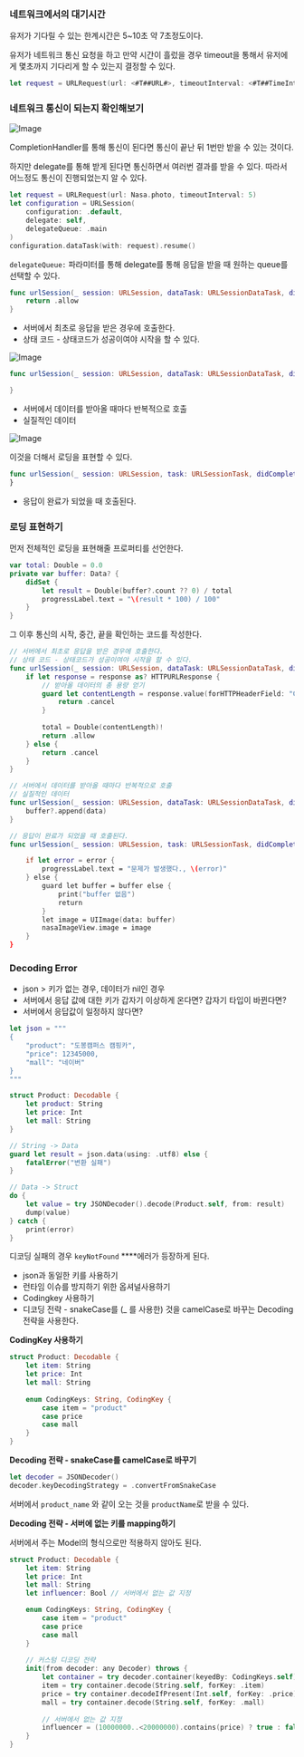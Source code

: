 ### 네트워크에서의 대기시간

유저가 기다릴 수 있는 한계시간은 5~10초 약 7초정도이다.

유저가 네트워크 통신 요청을 하고 만약 시간이 흘렀을 경우 timeout을 통해서 유저에게 몇초까지 기다리게 할 수 있는지 결정할 수 있다.

```swift
let request = URLRequest(url: <#T##URL#>, timeoutInterval: <#T##TimeInterval#>)
```

### 네트워크 통신이 되는지 확인해보기

![Image](https://github.com/user-attachments/assets/cd63fe79-a72a-46ae-9f65-851b8ab6d8e5)

CompletionHandler를 통해 통신이 된다면 통신이 끝난 뒤 1번만 받을 수 있는 것이다.

하지만 delegate를 통해 받게 된다면 통신하면서 여러번 결과를 받을 수 있다. 따라서 어느정도 통신이 진행되었는지 알 수 있다.

```swift
let request = URLRequest(url: Nasa.photo, timeoutInterval: 5)
let configuration = URLSession(
    configuration: .default,
    delegate: self,
    delegateQueue: .main
)
configuration.dataTask(with: request).resume()
```

`delegateQueue:` 파라미터를 통해 delegate를 통해 응답을 받을 때 원하는 queue를 선택할 수 있다.

```swift
func urlSession(_ session: URLSession, dataTask: URLSessionDataTask, didReceive response: URLResponse) async -> URLSession.ResponseDisposition {
    return .allow
}
```

- 서버에서 최초로 응답을 받은 경우에 호출한다.
- 상태 코드 - 상태코드가 성공이여야 시작을 할 수 있다.

![Image](https://github.com/user-attachments/assets/12d72fc3-0b3a-4ce5-b13b-6a823657b13c)

```swift
func urlSession(_ session: URLSession, dataTask: URLSessionDataTask, didReceive data: Data) {

}
```

- 서버에서 데이터를 받아올 때마다 반복적으로 호출
- 실질적인 데이터

![Image](https://github.com/user-attachments/assets/4a5efb28-d269-4b37-98b7-a33019e0d25b)

이것을 더해서 로딩을 표현할 수 있다.

```swift
func urlSession(_ session: URLSession, task: URLSessionTask, didCompleteWithError error: (any Error)?) { 
}
```

- 응답이 완료가 되었을 때 호출된다.

### 로딩 표현하기

먼저 전체적인 로딩을 표현해줄 프로퍼티를 선언한다.

```swift
var total: Double = 0.0
private var buffer: Data? {
    didSet {
        let result = Double(buffer?.count ?? 0) / total
        progressLabel.text = "\(result * 100) / 100"
    }
}
```

그 이후 통신의 시작, 중간, 끝을 확인하는 코드를 작성한다.

```swift
// 서버에서 최초로 응답을 받은 경우에 호출한다.
// 상태 코드 - 상태코드가 성공이여야 시작을 할 수 있다.
func urlSession(_ session: URLSession, dataTask: URLSessionDataTask, didReceive response: URLResponse) async -> URLSession.ResponseDisposition {
    if let response = response as? HTTPURLResponse {
        // 받아올 데이터의 총 용량 얻기
        guard let contentLength = response.value(forHTTPHeaderField: "Content-Length") else {
            return .cancel
        }
        
        total = Double(contentLength)!
        return .allow
    } else {
        return .cancel
    }
}

// 서버에서 데이터를 받아올 때마다 반복적으로 호출
// 실질적인 데이터
func urlSession(_ session: URLSession, dataTask: URLSessionDataTask, didReceive data: Data) {
    buffer?.append(data)
}

// 응답이 완료가 되었을 때 호출된다.
func urlSession(_ session: URLSession, task: URLSessionTask, didCompleteWithError error: (any Error)?) {

    if let error = error {
        progressLabel.text = "문제가 발생했다., \(error)"
    } else {
        guard let buffer = buffer else {
            print("buffer 없음")
            return
        }
        let image = UIImage(data: buffer)
        nasaImageView.image = image
    }
}
```

### Decoding Error

- json > 키가 없는 경우, 데이터가 nil인 경우
- 서버에서 응답 값에 대한 키가 갑자기 이상하게 온다면? 갑자기 타입이 바뀐다면?
- 서버에서 응답값이 일정하지 않다면?

```swift
let json = """
{
    "product": "도봉캠퍼스 캠핑카",
    "price": 12345000,
    "mall": "네이버"
}
"""

struct Product: Decodable {
    let product: String
    let price: Int
    let mall: String
}

// String -> Data
guard let result = json.data(using: .utf8) else {
    fatalError("변환 실패")
}

// Data -> Struct
do {
    let value = try JSONDecoder().decode(Product.self, from: result)
    dump(value)
} catch {
    print(error)
}
```

디코딩 실패의 경우 `keyNotFound` ****에러가 등장하게 된다.

- json과 동일한 키를 사용하기
- 런타임 이슈를 방지하기 위한 옵셔널사용하기
- Codingkey 사용하기
- 디코딩 전략 - snakeCase를 (_ 를 사용한) 것을 camelCase로 바꾸는 Decoding전략을 사용한다.

**CodingKey 사용하기**

```swift
struct Product: Decodable {
    let item: String
    let price: Int
    let mall: String
    
    enum CodingKeys: String, CodingKey {
        case item = "product"
        case price
        case mall
    }
}
```

**Decoding 전략 - snakeCase를 camelCase로 바꾸기**

```swift
let decoder = JSONDecoder()
decoder.keyDecodingStrategy = .convertFromSnakeCase
```

서버에서 `product_name` 와 같이 오는 것을 `productName`로 받을 수 있다.

**Decoding 전략 - 서버에 없는 키를 mapping하기**

서버에서 주는 Model의 형식으로만 적용하지 않아도 된다.

```swift
struct Product: Decodable {
    let item: String
    let price: Int
    let mall: String
    let influencer: Bool // 서버에서 없는 값 지정

    enum CodingKeys: String, CodingKey {
        case item = "product"
        case price
        case mall
    }
    
    // 커스텀 디코딩 전략
    init(from decoder: any Decoder) throws {
        let container = try decoder.container(keyedBy: CodingKeys.self)
        item = try container.decode(String.self, forKey: .item)
        price = try container.decodeIfPresent(Int.self, forKey: .price) ?? 0
        mall = try container.decode(String.self, forKey: .mall)
        
        // 서버에서 없는 값 지정
        influencer = (10000000..<20000000).contains(price) ? true : false
    }
}
```
